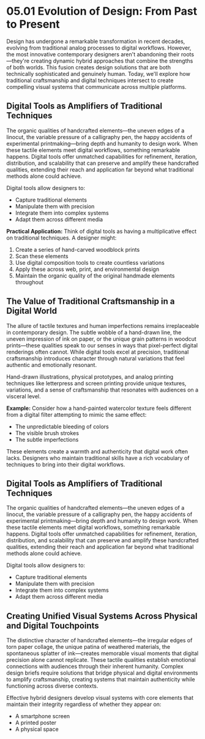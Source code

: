 # 05.01 Evolution of Design: From Past to Present

Design has undergone a remarkable transformation in recent decades, evolving from traditional analog processes to digital workflows. However, the most innovative contemporary designers aren't abandoning their roots—they're creating dynamic hybrid approaches that combine the strengths of both worlds. This fusion creates design solutions that are both technically sophisticated and genuinely human. Today, we'll explore how traditional craftsmanship and digital techniques intersect to create compelling visual systems that communicate across multiple platforms.

##  Digital Tools as Amplifiers of Traditional Techniques

The organic qualities of handcrafted elements—the uneven edges of a linocut, the variable pressure of a calligraphy pen, the happy accidents of experimental printmaking—bring depth and humanity to design work. When these tactile elements meet digital workflows, something remarkable happens. Digital tools offer unmatched capabilities for refinement, iteration, distribution, and scalability that can preserve and amplify these handcrafted qualities, extending their reach and application far beyond what traditional methods alone could achieve.

Digital tools allow designers to:
- Capture traditional elements
- Manipulate them with precision
- Integrate them into complex systems
- Adapt them across different media

**Practical Application:** Think of digital tools as having a multiplicative effect on traditional techniques. A designer might:
1. Create a series of hand-carved woodblock prints
2. Scan these elements
3. Use digital composition tools to create countless variations
4. Apply these across web, print, and environmental design
5. Maintain the organic quality of the original handmade elements throughout

## The Value of Traditional Craftsmanship in a Digital World

The allure of tactile textures and human imperfections remains irreplaceable in contemporary design. The subtle wobble of a hand-drawn line, the uneven impression of ink on paper, or the unique grain patterns in woodcut prints—these qualities speak to our senses in ways that pixel-perfect digital renderings often cannot. While digital tools excel at precision, traditional craftsmanship introduces character through natural variations that feel authentic and emotionally resonant.

Hand-drawn illustrations, physical prototypes, and analog printing techniques like letterpress and screen printing provide unique textures, variations, and a sense of craftsmanship that resonates with audiences on a visceral level.

**Example:** Consider how a hand-painted watercolor texture feels different from a digital filter attempting to mimic the same effect:
- The unpredictable bleeding of colors
- The visible brush strokes
- The subtle imperfections

These elements create a warmth and authenticity that digital work often lacks. Designers who maintain traditional skills have a rich vocabulary of techniques to bring into their digital workflows.


##  Digital Tools as Amplifiers of Traditional Techniques

The organic qualities of handcrafted elements—the uneven edges of a linocut, the variable pressure of a calligraphy pen, the happy accidents of experimental printmaking—bring depth and humanity to design work. When these tactile elements meet digital workflows, something remarkable happens. Digital tools offer unmatched capabilities for refinement, iteration, distribution, and scalability that can preserve and amplify these handcrafted qualities, extending their reach and application far beyond what traditional methods alone could achieve.

Digital tools allow designers to:
- Capture traditional elements
- Manipulate them with precision
- Integrate them into complex systems
- Adapt them across different media


## Creating Unified Visual Systems Across Physical and Digital Touchpoints

The distinctive character of handcrafted elements—the irregular edges of torn paper collage, the unique patina of weathered materials, the spontaneous splatter of ink—creates memorable visual moments that digital precision alone cannot replicate. These tactile qualities establish emotional connections with audiences through their inherent humanity. Complex design briefs require solutions that bridge physical and digital environments to amplify craftsmanship, creating systems that maintain authenticity while functioning across diverse contexts.

Effective hybrid designers develop visual systems with core elements that maintain their integrity regardless of whether they appear on:
- A smartphone screen
- A printed poster
- A physical space



